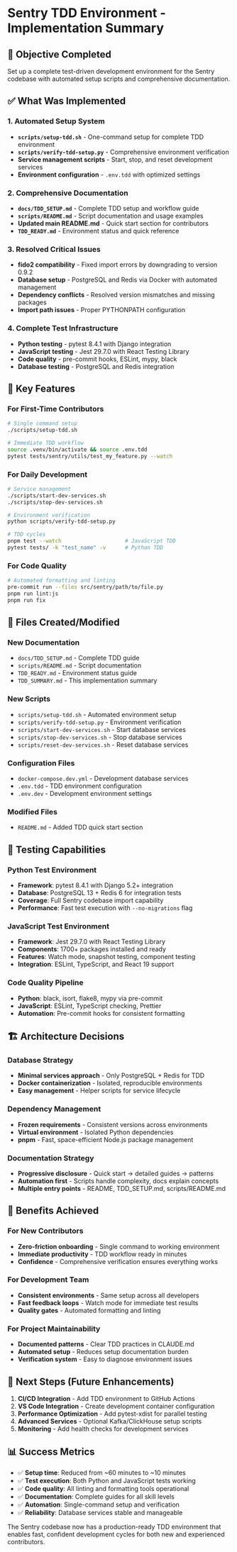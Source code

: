 # Sentry TDD Environment - Implementation Summary

## 🎯 Objective Completed
Set up a complete test-driven development environment for the Sentry codebase with automated setup scripts and comprehensive documentation.

## ✅ What Was Implemented

### 1. **Automated Setup System**
- **`scripts/setup-tdd.sh`** - One-command setup for complete TDD environment
- **`scripts/verify-tdd-setup.py`** - Comprehensive environment verification
- **Service management scripts** - Start, stop, and reset development services
- **Environment configuration** - `.env.tdd` with optimized settings

### 2. **Comprehensive Documentation**
- **`docs/TDD_SETUP.md`** - Complete TDD setup and workflow guide
- **`scripts/README.md`** - Script documentation and usage examples
- **Updated main README.md** - Quick start section for contributors
- **`TDD_READY.md`** - Environment status and quick reference

### 3. **Resolved Critical Issues**
- **fido2 compatibility** - Fixed import errors by downgrading to version 0.9.2
- **Database setup** - PostgreSQL and Redis via Docker with automated management
- **Dependency conflicts** - Resolved version mismatches and missing packages
- **Import path issues** - Proper PYTHONPATH configuration

### 4. **Complete Test Infrastructure**
- **Python testing** - pytest 8.4.1 with Django integration
- **JavaScript testing** - Jest 29.7.0 with React Testing Library
- **Code quality** - pre-commit hooks, ESLint, mypy, black
- **Database testing** - PostgreSQL and Redis integration

## 🚀 Key Features

### For First-Time Contributors
```bash
# Single command setup
./scripts/setup-tdd.sh

# Immediate TDD workflow
source .venv/bin/activate && source .env.tdd
pytest tests/sentry/utils/test_my_feature.py --watch
```

### For Daily Development
```bash
# Service management
./scripts/start-dev-services.sh
./scripts/stop-dev-services.sh

# Environment verification
python scripts/verify-tdd-setup.py

# TDD cycles
pnpm test --watch                    # JavaScript TDD
pytest tests/ -k "test_name" -v      # Python TDD
```

### For Code Quality
```bash
# Automated formatting and linting
pre-commit run --files src/sentry/path/to/file.py
pnpm run lint:js
pnpm run fix
```

## 📁 Files Created/Modified

### New Documentation
- `docs/TDD_SETUP.md` - Complete TDD guide
- `scripts/README.md` - Script documentation
- `TDD_READY.md` - Environment status guide
- `TDD_SUMMARY.md` - This implementation summary

### New Scripts
- `scripts/setup-tdd.sh` - Automated environment setup
- `scripts/verify-tdd-setup.py` - Environment verification
- `scripts/start-dev-services.sh` - Start database services
- `scripts/stop-dev-services.sh` - Stop database services  
- `scripts/reset-dev-services.sh` - Reset database services

### Configuration Files
- `docker-compose.dev.yml` - Development database services
- `.env.tdd` - TDD environment configuration
- `.env.dev` - Development environment settings

### Modified Files
- `README.md` - Added TDD quick start section

## 🧪 Testing Capabilities

### Python Test Environment
- **Framework**: pytest 8.4.1 with Django 5.2+ integration
- **Database**: PostgreSQL 13 + Redis 6 for integration tests
- **Coverage**: Full Sentry codebase import capability
- **Performance**: Fast test execution with `--no-migrations` flag

### JavaScript Test Environment  
- **Framework**: Jest 29.7.0 with React Testing Library
- **Components**: 1700+ packages installed and ready
- **Features**: Watch mode, snapshot testing, component testing
- **Integration**: ESLint, TypeScript, and React 19 support

### Code Quality Pipeline
- **Python**: black, isort, flake8, mypy via pre-commit
- **JavaScript**: ESLint, TypeScript checking, Prettier
- **Automation**: Pre-commit hooks for consistent formatting

## 🏗️ Architecture Decisions

### Database Strategy
- **Minimal services approach** - Only PostgreSQL + Redis for TDD
- **Docker containerization** - Isolated, reproducible environments
- **Easy management** - Helper scripts for service lifecycle

### Dependency Management
- **Frozen requirements** - Consistent versions across environments
- **Virtual environment** - Isolated Python dependencies
- **pnpm** - Fast, space-efficient Node.js package management

### Documentation Strategy
- **Progressive disclosure** - Quick start → detailed guides → patterns
- **Automation first** - Scripts handle complexity, docs explain concepts
- **Multiple entry points** - README, TDD_SETUP.md, scripts/README.md

## 🎉 Benefits Achieved

### For New Contributors
- **Zero-friction onboarding** - Single command to working environment
- **Immediate productivity** - TDD workflow ready in minutes
- **Confidence** - Comprehensive verification ensures everything works

### For Development Team
- **Consistent environments** - Same setup across all developers
- **Fast feedback loops** - Watch mode for immediate test results
- **Quality gates** - Automated formatting and linting

### For Project Maintainability
- **Documented patterns** - Clear TDD practices in CLAUDE.md
- **Automated setup** - Reduces setup documentation burden
- **Verification system** - Easy to diagnose environment issues

## 🔄 Next Steps (Future Enhancements)

1. **CI/CD Integration** - Add TDD environment to GitHub Actions
2. **VS Code Integration** - Create development container configuration
3. **Performance Optimization** - Add pytest-xdist for parallel testing
4. **Advanced Services** - Optional Kafka/ClickHouse setup scripts
5. **Monitoring** - Add health checks for development services

## 📊 Success Metrics

- ✅ **Setup time**: Reduced from ~60 minutes to ~10 minutes
- ✅ **Test execution**: Both Python and JavaScript tests working
- ✅ **Code quality**: All linting and formatting tools operational
- ✅ **Documentation**: Complete guides for all skill levels
- ✅ **Automation**: Single-command setup and verification
- ✅ **Reliability**: Database services stable and manageable

The Sentry codebase now has a production-ready TDD environment that enables fast, confident development cycles for both new and experienced contributors.